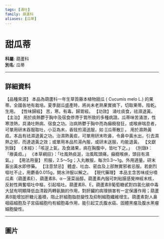 ```yaml
---
tags: [涌吐]
family: 葫蘆科
aliases: [瓜蒂]
---
```


# 甜瓜蒂

**科屬**: 葫蘆科  
**別名**: 瓜蒂  

---

## 詳細資料
【品種來源】
本品為葫蘆科一年生草質藤本植物甜瓜 (
Cucumis melo
L.) 的果蒂。全國各地有栽培。夏季甜瓜盛產時，將尚未老熟果實摘下，切取果蒂。陰乾。生用。
【性味歸經】
苦，寒。有毒。歸胃經。
【功效】
涌吐痰食，祛濕退黃。
【主治】
用於痰熱鬱于胸中及宿食停滯于胃所致的多種病證。瓜蒂味苦涌泄，性寒泄熱，具涌吐熱病、宿食之功。治病熱鬱于胸中而為癲癇發狂，或喉痹喘息者，可單用研末吞服取吐，小豆為末，香豉煎湯送服，如 [[瓜蒂散]] 。
用於濕熱黃疸。本品有祛濕退黃之功。治濕熱黃疸，可單用研末吹鼻，令鼻中黃水出，引去濕熱之邪，而達退黃之效；或單用本品煎湯內服，或研末送服，均能退黃。
【文獻別錄】
《本經》：「咳逆上氣，及食諸果，病在胸腹中，皆吐下之。」
《別錄》：「療黃疸。」
《本草綱目》：「吐風熱痰涎，治風眩頭痛，癲癇喉痹，頭目有濕氣。」
【用法用量】
煎服，2.5～5g；入丸散服，每次0.3～1g。外用適量。研末畜出黃水即停藥。
【注意禁忌】
體虛、吐血、密血及上部無實邪者忌服。若劇烈嘔吐不止，用麝香0.015g，開水沖服以解之。
【現代藥理】
本品主含苦味成分噴瓜素（葫蘆素E）、葫蘆素B、α－菠菜甾醇。葫蘆素內服可刺粘膜感覺神經末核，反射性興奮嘔吐中樞，引起嘔吐。葫蘆素B、E，葫蘆素B葡萄糖甙對四氯化碳中毒大鼠有明顯降低血清穀丙轉氨酶的作用，對肝臟的病理損害有一定保護作用；葫蘆素B能增加肝糖元蓄積，阻止肝細胞脂肪變性及抑制細胞纖維增生。葫蘆素對人鼻咽癌細胞及子宮癌細胞均有細胞毒作用，能引起艾氏腹水癌、固體黑瘤及腹水黑瘤細胞變性。

---

## 圖片
